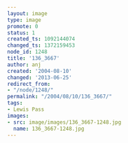```yaml
---
layout: image
type: image
promote: 0
status: 1
created_ts: 1092144074
changed_ts: 1372159453
node_id: 1248
title: '136_3667'
author: anj
created: '2004-08-10'
changed: '2013-06-25'
redirect_from:
- "/node/1248/"
permalink: "/2004/08/10/136_3667/"
tags:
- Lewis Pass
images:
- src: image/images/136_3667-1248.jpg
  name: 136_3667-1248.jpg
---
```



